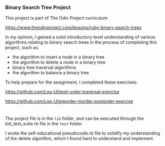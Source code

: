 ### Binary Search Tree Project

This project is part of The Odin Project curriculum:

https://www.theodinproject.com/lessons/ruby-binary-search-trees

In my opinion, I gained a solid introductory-level understanding of various algorithms relating to binary search trees in the process of completing this project, such as:

- the algorithm to insert a node in a binary tree
- the algorithm to delete a node in a binary tree
- binary tree traversal algorithms
- the algorithm to balance a binary tree

To help prepare for the assignment, I completed these exercises:

https://github.com/Leo-U/level-order-traversal-exercise

https://github.com/Leo-U/preorder-inorder-postorder-exercise

#
The project file is in the `lib` folder, and can be executed through the bst_test_suite.rb file in the `test` folder.

I wrote the self-educational pseudocode.rb file to solidify my understanding of the delete algorithm, which I found hard to understand and implement.